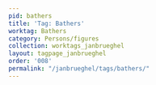 ```yaml
---
pid: bathers
title: 'Tag: Bathers'
worktag: Bathers
category: Persons/figures
collection: worktags_janbrueghel
layout: tagpage_janbrueghel
order: '008'
permalink: "/janbrueghel/tags/bathers/"
---
```

